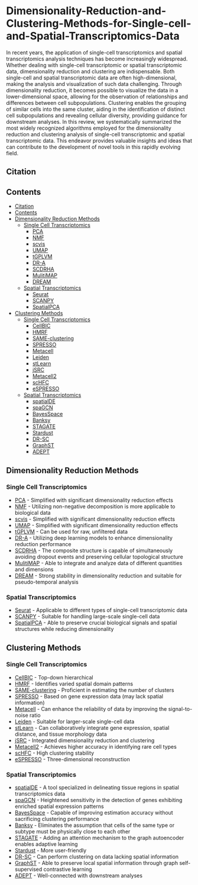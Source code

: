 # Dimensionality-Reduction-and-Clustering-Methods-for-Single-cell-and-Spatial-Transcriptomics-Data
In recent years, the application of single-cell transcriptomics and spatial transcriptomics analysis techniques has become increasingly widespread. Whether dealing with single-cell transcriptomic or spatial transcriptomic data, dimensionality reduction and clustering are indispensable. Both single-cell and spatial transcriptomic data are often high-dimensional, making the analysis and visualization of such data challenging. Through dimensionality reduction, it becomes possible to visualize the data in a lower-dimensional space, allowing for the observation of relationships and differences between cell subpopulations. Clustering enables the grouping of similar cells into the same cluster, aiding in the identification of distinct cell subpopulations and revealing cellular diversity, providing guidance for downstream analyses. In this review, we systematically summarized the most widely recognized algorithms employed for the dimensionality reduction and clustering analysis of single-cell transcriptomic and spatial transcriptomic data. This endeavor provides valuable insights and ideas that can contribute to the development of novel tools in this rapidly evolving field.

## Citation

## Contents

- [Citation](#citation)
- [Contents](#contents)
- [Dimensionality Reduction Methods](#tools)
  - [Single Cell Transcriptomics](#deconvolution)
    - [PCA](#spotlight)
    - [NMF](#spotlight)
    - [scvis](#spotlight)
    - [UMAP](#spotlight)
    - [tGPLVM](#spotlight)
    - [DR-A](#spotlight)
    - [SCDRHA](#spotlight)
    - [MulitiMAP](#spotlight)
    - [DREAM](#spotlight)
  - [Spatial Transcriptomics](#deconvolution)
    - [Seurat](#spotlight)
    - [SCANPY](#spotlight)
    - [SpatialPCA](#spotlight)
- [Clustering Methods](#tools)
  - [Single Cell Transcriptomics](#deconvolution)
    - [CellBIC](#spotlight)
    - [HMRF](#spotlight)
    - [SAME-clustering](#spotlight)
    - [SPRESSO](#spotlight)
    - [Metacell](#spotlight)
    - [Leiden](#spotlight)
    - [stLearn](#spotlight)
    - [jSRC](#spotlight)
    - [Metacell2](#spotlight)
    - [scHFC](#spotlight)
    - [eSPRESSO](#spotlight)
  - [Spatial Transcriptomics](#deconvolution)
    - [spatialDE](#spotlight)
    - [spaGCN](#spotlight)
    - [BayesSpace](#spotlight)
    - [Banksy](#spotlight)
    - [STAGATE](#spotlight)
    - [Stardust](#spotlight)
    - [DR-SC](#spotlight)
    - [GraphST](#spotlight)
    - [ADEPT](#spotlight)
   
## Dimensionality Reduction Methods

### Single Cell Transcriptomics

- [PCA](https://github.com/erdogant/pca) - Simplified with significant dimensionality reduction effects
- [NMF](https://github.com/renozao/NMF) - Utilizing non-negative decomposition is more applicable to biological data
- [scvis](https://github.com/erdogant/pca) - Simplified with significant dimensionality reduction effects
- [UMAP](https://github.com/erdogant/pca) - Simplified with significant dimensionality reduction effects
- [tGPLVM](https://github.com/architverma1/tGPLVM) - Can be used for raw, unfiltered data
- [DR-A](https://github.com/eugenelin1/DRA) - Utilizing deep learning models to enhance dimensionality reduction performance
- [SCDRHA](https://github.com/WHY-17/SCDRHA) - The composite structure is capable of simultaneously avoiding dropout events and preserving cellular topological structure
- [MulitiMAP](https://github.com/Teichlab/MultiMAP) - Able to integrate and analyze data of different quantities and dimensions
- [DREAM](https://github.com/Crystal-JJ/DREAM) - Strong stability in dimensionality reduction and suitable for pseudo-temporal analysis

### Spatial Transcriptomics

- [Seurat](https://github.com/satijalab/seurat) - Applicable to different types of single-cell transcriptomic data
- [SCANPY](https://github.com/scverse/scanpy) - Suitable for handling large-scale single-cell data
- [SpatialPCA](https://github.com/shangll123/SpatialPCA) - Able to preserve crucial biological signals and spatial structures while reducing dimensionality

## Clustering Methods

### Single Cell Transcriptomics

- [CellBIC](https://github.com/neocaleb/CellBIC) - Top-down hierarchical
- [HMRF](https://bitbucket.org/qzhudfci/smfishhmrf-py) - Identifies varied spatial domain patterns
- [SAME-clustering](https://github.com/yycunc/SAMEclustering) - Proficient in estimating the number of clusters
- [SPRESSO](https://github.com/tmorikuicr/spresso) - Based on gene expression data (may lack spatial information)
- [Metacell](https://tanaylab.github.io/metacell/) - Can enhance the reliability of data by improving the signal-to-noise ratio
- [Leiden](https://github.com/vtraag/leidenalg) - Suitable for larger-scale single-cell data
- [stLearn](https://stlearn.readthedocs.io/) - Can collaboratively integrate gene expression, spatial distance, and tissue morphology data
- [jSRC](https://github.com/xkmaxidian/jSRC) - Integrated dimensionality reduction and clustering
- [Metacell2](https://github.com/tanaylab/metacells) - Achieves higher accuracy in identifying rare cell types
- [scHFC](https://github.com/WJ319/scHFC) - High clustering stability
- [eSPRESSO](https://github.com/tmorikuicr/espresso) - Three-dimensional reconstruction

### Spatial Transcriptomics

- [spatialDE](https://github.com/PMBio/SpatialDE) - A tool specialized in delineating tissue regions in spatial transcriptomics data
- [spaGCN](https://github.com/jianhuupenn/SpaGCN) - Heightened sensitivity in the detection of genes exhibiting enriched spatial expression patterns
- [BayesSpace](https://github.com/edward130603/BayesSpace) - Capable of improving estimation accuracy without sacrificing clustering performance
- [Banksy](https://github.com/prabhakarlab/Banksy_py) - Eliminates the assumption that cells of the same type or subtype must be physically close to each other
- [STAGATE](https://github.com/zhanglabtools/STAGATE) - Adding an attention mechanism to the graph autoencoder enables adaptive learning
- [Stardust](https://github.com/InfOmics/stardust/) - More user-friendly
- [DR-SC](https://github.com/feiyoung/DR-SC.Analysis) - Can perform clustering on data lacking spatial information
- [GraphST](https://github.com/JinmiaoChenLab/GraphST) - Able to preserve local spatial information through graph self-supervised contrastive learning
- [ADEPT](https://github.com/maiziezhoulab/ADEPT) - Well-connected with downstream analyses
